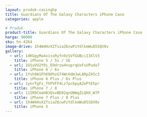 ```yaml
---
layout: produk-casinghp
title: Guardians Of The Galaxy Characters iPhone Case
categories: apple

# Produk
product-title: Guardians Of The Galaxy Characters iPhone Case
harga: 90000
sku: hn-4264
image-drive: 1h4W4HvXZfsiaZ6cwPzYdlkmWu85SQV0v
gallery:
  - url: 1dKGgyMa4vissRyfn9zSVfGUBciI3XlV3
    title: iPhone 5 / 5s / SE
  - url: 1U1uVU2Y0i_EOdrzw4nuprqUxFsUPudo7
    title: iPhone 6 / 6s
  - url: 1Ysh9ASFh69OhzG74WcHdmJwLARpZ45c3
    title: iPhone 6 Plus / 6s Plus
  - url: 1ynrTgFz_fhPVFF4Lz7pcbpyA2ePtEhpr
    title: iPhone 7 / 8
  - url: 11IR9CmaH83QsvBD92qnUNWgZLQHX_W7P
    title: iPhone 7 Plus / 8 Plus
  - url: 1h4W4HvXZfsiaZ6cwPzYdlkmWu85SQV0v
    title: iPhone X
---
```


